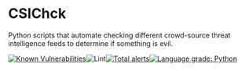 # CSIChck
Python scripts that automate checking different crowd-source threat intelligence feeds to determine if something is evil.

[![Known Vulnerabilities](https://snyk.io/test/github/bentleygd/CSIC/badge.svg?targetFile=requirements.txt)](https://snyk.io/test/github/bentleygd/CSIC?targetFile=requirements.txt)![Lint](https://github.com/bentleygd/CSIC/workflows/Lint/badge.svg)[![Total alerts](https://img.shields.io/lgtm/alerts/g/bentleygd/CSIC.svg?logo=lgtm&logoWidth=18)](https://lgtm.com/projects/g/bentleygd/CSIC/alerts/)[![Language grade: Python](https://img.shields.io/lgtm/grade/python/g/bentleygd/CSIC.svg?logo=lgtm&logoWidth=18)](https://lgtm.com/projects/g/bentleygd/CSIC/context:python)
